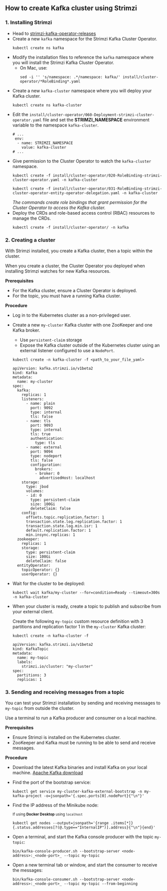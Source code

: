 ## How to create Kafka cluster using Strimzi
### 1. Installing Strimzi
- Head to [strimzi-kafka-operator-releases](https://github.com/strimzi/strimzi-kafka-operator/releases)
- Create a new `kafka` namespace for the Strimzi Kafka Cluster Operator.
  ```
  kubectl create ns kafka
  ```
- Modify the installation files to reference the `kafka` namespace where you will install the Strimzi Kafka Cluster Operator.
  - On Mac, use:
    ```
    sed -i '' 's/namespace: .*/namespace: kafka/' install/cluster-operator/*RoleBinding*.yaml
    ```
- Create a new `kafka-cluster` namespace where you will deploy your Kafka cluster.
  ```
  kubectl create ns kafka-cluster
  ```
- Edit the `install/cluster-operator/060-Deployment-strimzi-cluster-operator.yaml` file and set the **STRIMZI_NAMESPACE** environment variable to the namespace `kafka-cluster`.
  ```
  # ...
   env:
    - name: STRIMZI_NAMESPACE
      value: kafka-cluster
  # ...
- Give permission to the Cluster Operator to watch the `kafka-cluster` namespace.
  ```
  kubectl create -f install/cluster-operator/020-RoleBinding-strimzi-cluster-operator.yaml -n kafka-cluster
  ```
  ```
  kubectl create -f install/cluster-operator/031-RoleBinding-strimzi-cluster-operator-entity-operator-delegation.yaml -n kafka-cluster
  ```
   *The commands create role bindings that grant permission for the Cluster Operator to access the Kafka cluster.*
- Deploy the CRDs and role-based access control (RBAC) resources to manage the CRDs.
  ```
  kubectl create -f install/cluster-operator/ -n kafka
  ```
### 2. Creating a cluster
With Strimzi installed, you create a Kafka cluster, then a topic within the cluster.

When you create a cluster, the Cluster Operator you deployed when installing Strimzi watches for new Kafka resources.

**Prerequisites**
- For the Kafka cluster, ensure a Cluster Operator is deployed.
- For the topic, you must have a running Kafka cluster.

**Procedure**
- Log in to the Kubernetes cluster as a non-privileged user.
- Create a new `my-cluster` Kafka cluster with one ZooKeeper and one Kafka broker.
  - Use `persistent-claim` storage
  - Expose the Kafka cluster outside of the Kubernetes cluster using an external listener configured to use a `NodePort`.
  ```
  kubectl create -n kafka-cluster -f <path_to_your_file_yaml>
  ```
  ```
  apiVersion: kafka.strimzi.io/v1beta2
  kind: Kafka
  metadata:
    name: my-cluster
  spec:
    kafka:
      replicas: 1
      listeners:
        - name: plain
          port: 9092
          type: internal
          tls: false
        - name: tls
          port: 9093
          type: internal
          tls: true
          authentication:
            type: tls
        - name: external
          port: 9094
          type: nodeport
          tls: false
          configuration:
            brokers:
            - broker: 0
              advertisedHost: localhost
      storage:
        type: jbod
        volumes:
        - id: 0
          type: persistent-claim
          size: 100Gi
          deleteClaim: false
      config:
        offsets.topic.replication.factor: 1
        transaction.state.log.replication.factor: 1
        transaction.state.log.min.isr: 1
        default.replication.factor: 1
        min.insync.replicas: 1
    zookeeper:
      replicas: 1
      storage:
        type: persistent-claim
        size: 100Gi
        deleteClaim: false
    entityOperator:
      topicOperator: {}
      userOperator: {}
   ```
 - Wait for the cluster to be deployed:
   ```
   kubectl wait kafka/my-cluster --for=condition=Ready --timeout=300s -n kafka-cluster
   ```
 - When your cluster is ready, create a topic to publish and subscribe from your external client.
   
   Create the following `my-topic` custom resource definition with 3 partitions and replication factor 1 in the `my-cluster` Kafka cluster:
   ```
   kubectl create -n kafka-cluster -f
   ```
   ```
   apiVersion: kafka.strimzi.io/v1beta2
   kind: KafkaTopic
   metadata:
     name: my-topic
     labels:
       strimzi.io/cluster: "my-cluster"
   spec:
     partitions: 3
     replicas: 1
   ```
### 3. Sending and receiving messages from a topic

You can test your Strimzi installation by sending and receiving messages to `my-topic` from outside the cluster.

Use a terminal to run a Kafka producer and consumer on a local machine.

**Prerequisites**
- Ensure Strimzi is installed on the Kubernetes cluster.
- ZooKeeper and Kafka must be running to be able to send and receive messages.

**Procedure**
- Download the latest Kafka binaries and install Kafka on your local machine. [Apache Kafka download](https://kafka.apache.org/downloads)
- Find the port of the bootstrap service:
  ```
  kubectl get service my-cluster-kafka-external-bootstrap -n my-kafka-project -o=jsonpath='{.spec.ports[0].nodePort}{"\n"}'
  ```
- Find the IP address of the Minikube node:

  <sub>If using **Docker Desktop** using `localhost`</sub>
  ```
  kubectl get nodes --output=jsonpath='{range .items[*]}{.status.addresses[?(@.type=="InternalIP")].address}{"\n"}{end}'
  ```
- Open a terminal, and start the Kafka console producer with the topic `my-topic`:
  ```
  bin/kafka-console-producer.sh --bootstrap-server <node-address>:_<node-port>_ --topic my-topic
  ```
- Open a new terminal tab or window, and start the consumer to receive the messages:
  ```
  bin/kafka-console-consumer.sh --bootstrap-server <node-address>:_<node-port>_ --topic my-topic --from-beginning
  ```
